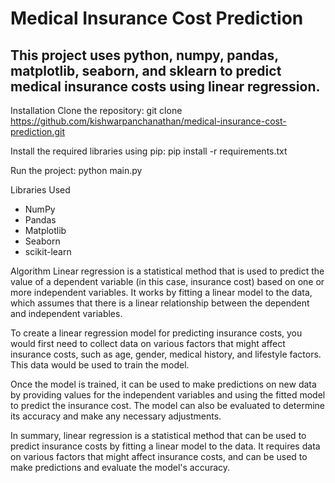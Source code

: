 # Medical Insurance Cost Prediction
## This project uses python, numpy, pandas, matplotlib, seaborn, and sklearn to predict medical insurance costs using linear regression.

Installation
Clone the repository:
git clone https://github.com/kishwarpanchanathan/medical-insurance-cost-prediction.git

Install the required libraries using pip:
pip install -r requirements.txt

Run the project:
python main.py

Libraries Used
* NumPy
* Pandas
* Matplotlib
* Seaborn
* scikit-learn

Algorithm
Linear regression is a statistical method that is used to predict the value of a dependent variable (in this case, insurance cost) based on one or more independent variables. It works by fitting a linear model to the data, which assumes that there is a linear relationship between the dependent and independent variables.

To create a linear regression model for predicting insurance costs, you would first need to collect data on various factors that might affect insurance costs, such as age, gender, medical history, and lifestyle factors. This data would be used to train the model.

Once the model is trained, it can be used to make predictions on new data by providing values for the independent variables and using the fitted model to predict the insurance cost. The model can also be evaluated to determine its accuracy and make any necessary adjustments.

In summary, linear regression is a statistical method that can be used to predict insurance costs by fitting a linear model to the data. It requires data on various factors that might affect insurance costs, and can be used to make predictions and evaluate the model's accuracy.

